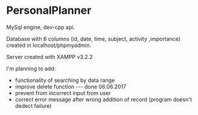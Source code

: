 # PersonalPlanner
MySql engine, dev-cpp api.

Database with 6 columns (id, date, time, subject, activity ,importance) created in localhost/phpmyadmin.

Server created with XAMPP v3.2.2

I'm planning to add: 
- functionality of searching by data range 
- improve delete function --- done 06.06.2017
- prevent from incorrect input from user
- correct error message after wrong addition of record  (program doesn't dedect failure)
